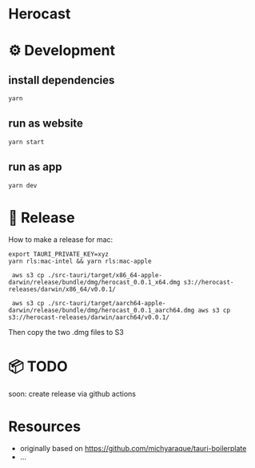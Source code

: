# Herocast

# ⚙️ Development

## install dependencies
```bash
yarn
```

## run as website
```bash
yarn start
```

## run as app
```bash
yarn dev
```

# 🚀 Release

How to make a release for mac:
```
export TAURI_PRIVATE_KEY=xyz
yarn rls:mac-intel && yarn rls:mac-apple
```
`
aws s3 cp ./src-tauri/target/x86_64-apple-darwin/release/bundle/dmg/herocast_0.0.1_x64.dmg s3://herocast-releases/darwin/x86_64/v0.0.1/`

` aws s3 cp ./src-tauri/target/aarch64-apple-darwin/release/bundle/dmg/herocast_0.0.1_aarch64.dmg aws s3 cp s3://herocast-releases/darwin/aarch64/v0.0.1/`


Then copy the two .dmg files to S3

# 📦 TODO
soon: create release via github actions

# Resources
- originally based on https://github.com/michyaraque/tauri-boilerplate
- ...
